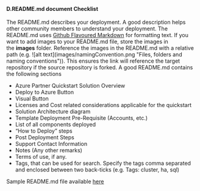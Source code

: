 <br><h4><b>D.README.md document Checklist</b></h4>
<p>The README.md describes your deployment. A  good description helps other community members to understand your deployment.  The README.md uses&nbsp;<a href="https://guides.github.com/features/mastering-markdown/">Github Flavoured Markdown</a>&nbsp;for formatting text. If  you want to add images to your README.md file, store the images in the&nbsp;<strong>images</strong>&nbsp;folder. Reference the images in the README.md  with a relative path (e.g.&nbsp;![alt text](images/namingConvention.png  &quot;Files, folders and naming conventions&quot;)). This ensures  the link will reference the target repository if the source repository is  forked. A good README.md contains the following sections </p>
<ul>
  <li>Azure Partner Quickstart Solution Overview</li>
  <li>Deploy to Azure Button</li>
  <li>Visual Button</li>
  <li>Licenses and Cost related considerations applicable  for the quickstart</li>
  <li>Solution Architecture diagram</li>
  <li>Template Deployment Pre-Requisite (Accounts, etc.)</li>
  <li>List of all components deployed</li>
  <li>&ldquo;How to Deploy&rdquo; steps</li>
  <li>Post Deployment Steps</li>
  <li>Support Contact Information</li>
  <li>Notes (Any other remarks)</li>
  <li>Terms of use, if any.</li>
  <li>Tags, that can be used for search. Specify  the tags comma separated and enclosed between two back-ticks (e.g.  Tags:&nbsp;cluster, ha, sql)</li>
</ul>
<p>Sample  README.md file available <a href="https://github.com/Azure/azure-quickstart-templates/tree/master/cloudbeesjenkins-dockerdatacenter">here</a> </p>
